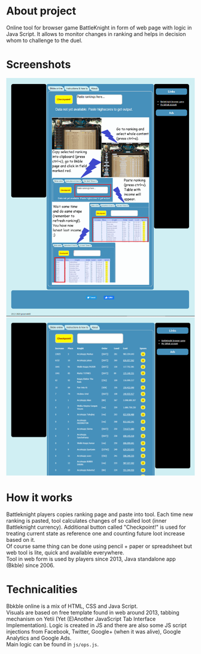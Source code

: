 # About project
 Online tool for browser game BattleKnight in form of web page with logic in Java Script. It allows to monitor changes in ranking and helps in decision whom to challenge to the duel.  

# Screenshots
![Alt text](screenshot2.png?raw=true "Greeting screen.")![Alt text](screenshot1.png?raw=true "Table with changes.")

# How it works
Battleknight players copies ranking page and paste into tool. Each time new ranking is pasted, tool calculates changes of so called loot (inner Battleknight currency). Additional button called "Checkpoint!" is used for treating current state as reference one and counting future loot increase based on it.  
Of course same thing can be done using pencil + paper or spreadsheet but web tool is lite, quick and available everywhere.  
Tool in web form is used by players since 2013, Java standalone app (Bkble) since 2006.  

# Technicalities
Bbkble online is a mix of HTML, CSS and Java Script.   
Visuals are based on free template found in web around 2013, tabbing mechanism on Yetii (Yet (E)Another JavaScript Tab Interface Implementation). Logic is created in JS and there are also some JS script injections from Facebook, Twitter, Google+ (when it was alive), Google Analytics and Google Ads.  
Main logic can be found in `js/ops.js`.